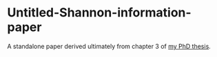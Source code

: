 # Untitled-Shannon-information-paper
A standalone paper derived ultimately from chapter 3 of [my PhD thesis](https://openresearch-repository.anu.edu.au/handle/1885/204860).
